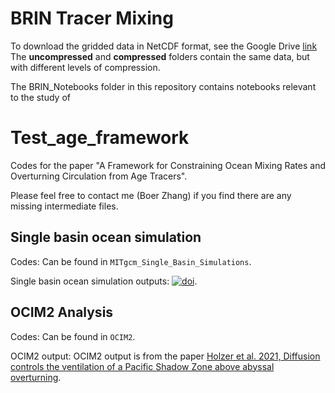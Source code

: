 # BRIN Tracer Mixing 
To download the gridded data in NetCDF format, see the Google Drive [link](https://drive.google.com/drive/folders/1aCYDeeHwNst7RvfWCfaUQSy92Vnmndxt?usp=drive_link)
The **uncompressed** and **compressed** folders contain the same data, but with different levels of compression. 

The BRIN_Notebooks folder in this repository contains notebooks relevant to the study of 
# Test_age_framework
Codes for the paper "A Framework for Constraining Ocean Mixing Rates and Overturning Circulation from Age Tracers". 

Please feel free to contact me (Boer Zhang) if you find there are any missing intermediate files.

## Single basin ocean simulation
Codes: Can be found in `MITgcm_Single_Basin_Simulations`.

Single basin ocean simulation outputs:
[![doi](https://zenodo.org/badge/DOI/10.5281/zenodo.12745229.svg)](https://doi.org/10.5281/zenodo.12745229).

## OCIM2 Analysis
Codes: Can be found in `OCIM2`.

OCIM2 output: OCIM2 output is from the paper [Holzer et al. 2021, Diffusion controls the ventilation of a Pacific Shadow Zone above abyssal overturning](https://figshare.com/articles/dataset/OCIM2-48L_base_state_model_output/14802732).



